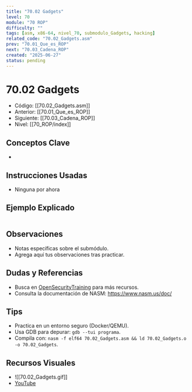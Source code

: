 ```yaml
---
title: "70.02 Gadgets"
level: 70
module: "70 ROP"
difficulty: ""
tags: [asm, x86-64, nivel_70, submodulo_Gadgets, hacking]
related_code: "70.02_Gadgets.asm"
prev: "70.01_Que_es_ROP"
next: "70.03_Cadena_ROP"
created: "2025-06-27"
status: pending
---
```


# 70.02 Gadgets

- Código: [[70.02_Gadgets.asm]]  
- Anterior: [[70.01_Que_es_ROP]]  
- Siguiente: [[70.03_Cadena_ROP]]  
- Nivel: [[70_ROP/index]]  

## Conceptos Clave
- 

## Instrucciones Usadas
- Ninguna por ahora

## Ejemplo Explicado
```asm

```

## Observaciones
- Notas específicas sobre el submódulo.
- Agrega aquí tus observaciones tras practicar.

## Dudas y Referencias
- Busca en [OpenSecurityTraining](https://opensecuritytraining.info/) para más recursos.
- Consulta la documentación de NASM: https://www.nasm.us/doc/

## Tips
- Practica en un entorno seguro (Docker/QEMU).
- Usa GDB para depurar: `gdb --tui programa`.
- Compila con: `nasm -f elf64 70.02_Gadgets.asm && ld 70.02_Gadgets.o -o 70.02_Gadgets`.

## Recursos Visuales
- ![[70.02_Gadgets.gif]]  
- [YouTube](https://youtube.com/placeholder)

